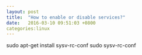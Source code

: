 ```yaml
---
layout: post
title:  "How to enable or disable services?"
date:   2016-03-10 09:51:03 +0800
categories:linux
---
```


sudo apt-get install sysv-rc-conf
sudo sysv-rc-conf

